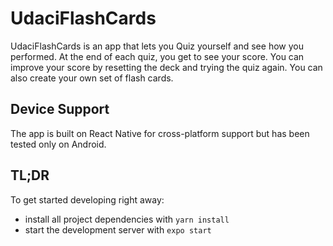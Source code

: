 # UdaciFlashCards

UdaciFlashCards is an app that lets you Quiz yourself and see how you performed. At the end of each quiz, you get to see your score. You can improve your score by resetting the deck and trying the quiz again. You can also create your own set of flash cards.

## Device Support

The app is built on React Native for cross-platform support but has been tested only on Android.

## TL;DR

To get started developing right away:

* install all project dependencies with `yarn install`
* start the development server with `expo start`
